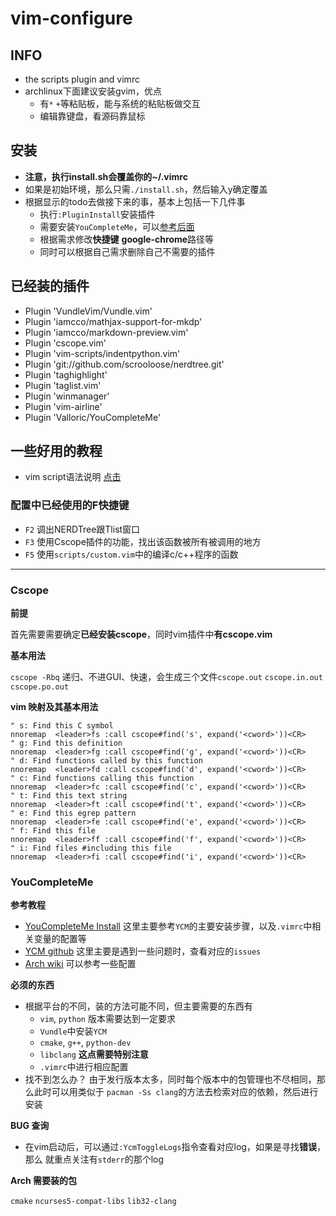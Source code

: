 # vim-configure

## INFO

- the scripts plugin and vimrc
- archlinux下面建议安装gvim，优点
  - 有`*` `+`等粘贴板，能与系统的粘贴板做交互
  - 编辑靠键盘，看源码靠鼠标

## 安装

- **注意，执行install.sh会覆盖你的~/.vimrc**
- 如果是初始环境，那么只需`./install.sh`，然后输入y确定覆盖
- 根据显示的todo去做接下来的事，基本上包括一下几件事
  - 执行`:PluginInstall`安装插件
  - 需要安装`YouCompleteMe`，可以[参考后面](#YouCompleteMe)
  - 根据需求修改**快捷键** **google-chrome**路径等
  - 同时可以根据自己需求删除自己不需要的插件

## 已经装的插件

- Plugin 'VundleVim/Vundle.vim'
- Plugin 'iamcco/mathjax-support-for-mkdp'
- Plugin 'iamcco/markdown-preview.vim'
- Plugin 'cscope.vim'
- Plugin 'vim-scripts/indentpython.vim'
- Plugin 'git://github.com/scrooloose/nerdtree.git'
- Plugin 'taghighlight'
- Plugin 'taglist.vim'
- Plugin 'winmanager'
- Plugin 'vim-airline'
- Plugin 'Valloric/YouCompleteMe'

## 一些好用的教程

- vim script语法说明 [点击](http://learnvimscriptthehardway.onefloweroneworld.com/)

### 配置中已经使用的F快捷键

- `F2` 调出NERDTree跟Tlist窗口
- `F3` 使用Cscope插件的功能，找出该函数被所有被调用的地方
- `F5` 使用`scripts/custom.vim`中的编译c/c++程序的函数

---

### Cscope

**前提**

首先需要需要确定**已经安装cscope**，同时vim插件中**有cscope.vim**

**基本用法**

`cscope -Rbq` 递归、不进GUI、快速，会生成三个文件`cscope.out` `cscope.in.out` `cscope.po.out`

**vim 映射及其基本用法**

```
" s: Find this C symbol
nnoremap  <leader>fs :call cscope#find('s', expand('<cword>'))<CR>
" g: Find this definition
nnoremap  <leader>fg :call cscope#find('g', expand('<cword>'))<CR>
" d: Find functions called by this function
nnoremap  <leader>fd :call cscope#find('d', expand('<cword>'))<CR>
" c: Find functions calling this function
nnoremap  <leader>fc :call cscope#find('c', expand('<cword>'))<CR>
" t: Find this text string
nnoremap  <leader>ft :call cscope#find('t', expand('<cword>'))<CR>
" e: Find this egrep pattern
nnoremap  <leader>fe :call cscope#find('e', expand('<cword>'))<CR>
" f: Find this file
nnoremap  <leader>ff :call cscope#find('f', expand('<cword>'))<CR>
" i: Find files #including this file
nnoremap  <leader>fi :call cscope#find('i', expand('<cword>'))<CR>
```

### YouCompleteMe

**参考教程**

- [YouCompleteMe Install](http://valloric.github.io/YouCompleteMe/) 这里主要参考`YCM`的主要安装步骤，以及`.vimrc`中相关变量的配置等
- [YCM github](https://github.com/Valloric/YouCompleteMe) 这里主要是遇到一些问题时，查看对应的`issues`
- [Arch wiki](https://wiki.archlinux.org/index.php/Vim/YouCompleteMe#C.2FC.2B.2B) 可以参考一些配置

**必须的东西**

- 根据平台的不同，装的方法可能不同，但主要需要的东西有
  - `vim`, `python` 版本需要达到一定要求
  - `Vundle`中安装`YCM`
  - `cmake`, `g++`, `python-dev`
  - `libclang` **这点需要特别注意**
  - `.vimrc`中进行相应配置
- 找不到怎么办？
由于发行版本太多，同时每个版本中的包管理也不尽相同，那么此时可以用类似于
`pacman -Ss clang`的方法去检索对应的依赖，然后进行安装

**BUG 查询**

- 在vim启动后，可以通过`:YcmToggleLogs`指令查看对应log，如果是寻找**错误**，那么
就重点关注有`stderr`的那个log

**Arch 需要装的包**

`cmake` `ncurses5-compat-libs` `lib32-clang`

